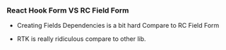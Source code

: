 ### React Hook Form VS RC Field Form

- Creating Fields Dependencies is a bit hard Compare to RC Field Form

- RTK is really ridiculous compare to other lib.
